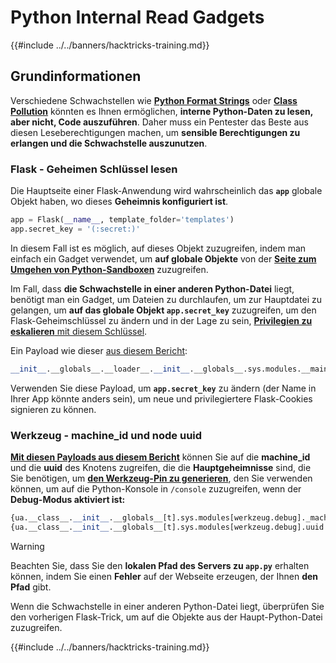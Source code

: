 # Python Internal Read Gadgets

{{#include ../../banners/hacktricks-training.md}}

## Grundinformationen

Verschiedene Schwachstellen wie [**Python Format Strings**](bypass-python-sandboxes/index.html#python-format-string) oder [**Class Pollution**](class-pollution-pythons-prototype-pollution.md) könnten es Ihnen ermöglichen, **interne Python-Daten zu lesen, aber nicht, Code auszuführen**. Daher muss ein Pentester das Beste aus diesen Leseberechtigungen machen, um **sensible Berechtigungen zu erlangen und die Schwachstelle auszunutzen**.

### Flask - Geheimen Schlüssel lesen

Die Hauptseite einer Flask-Anwendung wird wahrscheinlich das **`app`** globale Objekt haben, wo dieses **Geheimnis konfiguriert ist**.
```python
app = Flask(__name__, template_folder='templates')
app.secret_key = '(:secret:)'
```
In diesem Fall ist es möglich, auf dieses Objekt zuzugreifen, indem man einfach ein Gadget verwendet, um **auf globale Objekte** von der [**Seite zum Umgehen von Python-Sandboxen**](bypass-python-sandboxes/index.html) zuzugreifen.

Im Fall, dass **die Schwachstelle in einer anderen Python-Datei** liegt, benötigt man ein Gadget, um Dateien zu durchlaufen, um zur Hauptdatei zu gelangen, um **auf das globale Objekt `app.secret_key`** zuzugreifen, um den Flask-Geheimschlüssel zu ändern und in der Lage zu sein, [**Privilegien zu eskalieren** mit diesem Schlüssel](../../network-services-pentesting/pentesting-web/flask.md#flask-unsign).

Ein Payload wie dieser [aus diesem Bericht](https://ctftime.org/writeup/36082):
```python
__init__.__globals__.__loader__.__init__.__globals__.sys.modules.__main__.app.secret_key
```
Verwenden Sie diese Payload, um **`app.secret_key`** zu ändern (der Name in Ihrer App könnte anders sein), um neue und privilegiertere Flask-Cookies signieren zu können.

### Werkzeug - machine_id und node uuid

[**Mit diesen Payloads aus diesem Bericht**](https://vozec.fr/writeups/tweedle-dum-dee/) können Sie auf die **machine_id** und die **uuid** des Knotens zugreifen, die die **Hauptgeheimnisse** sind, die Sie benötigen, um [**den Werkzeug-Pin zu generieren**](../../network-services-pentesting/pentesting-web/werkzeug.md), den Sie verwenden können, um auf die Python-Konsole in `/console` zuzugreifen, wenn der **Debug-Modus aktiviert ist:**
```python
{ua.__class__.__init__.__globals__[t].sys.modules[werkzeug.debug]._machine_id}
{ua.__class__.__init__.__globals__[t].sys.modules[werkzeug.debug].uuid._node}
```
> [!WARNING]
> Beachten Sie, dass Sie den **lokalen Pfad des Servers zu `app.py`** erhalten können, indem Sie einen **Fehler** auf der Webseite erzeugen, der Ihnen **den Pfad** gibt.

Wenn die Schwachstelle in einer anderen Python-Datei liegt, überprüfen Sie den vorherigen Flask-Trick, um auf die Objekte aus der Haupt-Python-Datei zuzugreifen.

{{#include ../../banners/hacktricks-training.md}}
